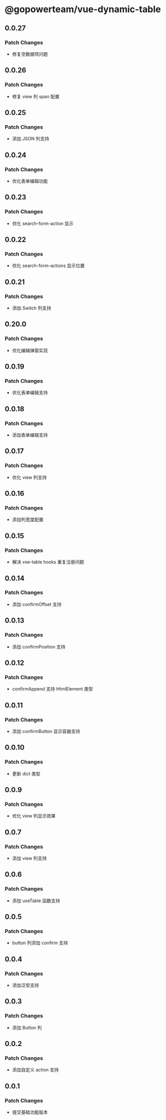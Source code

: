 # @gopowerteam/vue-dynamic-table

## 0.0.27

### Patch Changes

- 修复空数据项问题

## 0.0.26

### Patch Changes

- 修复 view 列 span 配置

## 0.0.25

### Patch Changes

- 添加 JSON 列支持

## 0.0.24

### Patch Changes

- 优化表单编辑功能

## 0.0.23

### Patch Changes

- 优化 search-form-action 显示

## 0.0.22

### Patch Changes

- 优化 search-form-actions 显示位置

## 0.0.21

### Patch Changes

- 添加 Switch 列支持

## 0.20.0

### Patch Changes

- 优化编辑弹窗实现

## 0.0.19

### Patch Changes

- 优化表单编辑支持

## 0.0.18

### Patch Changes

- 添加表单编辑支持

## 0.0.17

### Patch Changes

- 优化 view 列支持

## 0.0.16

### Patch Changes

- 添加列宽度配置

## 0.0.15

### Patch Changes

- 解决 vxe-table hooks 重复注册问题

## 0.0.14

### Patch Changes

- 添加 confirmOffset 支持

## 0.0.13

### Patch Changes

- 添加 confirmPosition 支持

## 0.0.12

### Patch Changes

- confirmAppend 支持 HtmlElement 类型

## 0.0.11

### Patch Changes

- 添加 confirmButton 显示容器支持

## 0.0.10

### Patch Changes

- 更新 dict 类型

## 0.0.9

### Patch Changes

- 优化 view 列显示效果

## 0.0.7

### Patch Changes

- 添加 view 列支持

## 0.0.6

### Patch Changes

- 添加 useTable 函数支持

## 0.0.5

### Patch Changes

- button 列添加 confirm 支持

## 0.0.4

### Patch Changes

- 添加泛型支持

## 0.0.3

### Patch Changes

- 添加 Button 列

## 0.0.2

### Patch Changes

- 添加自定义 action 支持

## 0.0.1

### Patch Changes

- 提交基础功能版本
